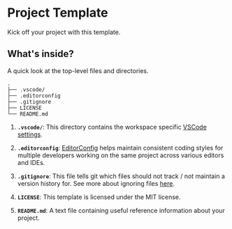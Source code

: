 # Project Template
Kick off your project with this template.

## What's inside?
A quick look at the top-level files and directories.

    .
    ├── .vscode/
    ├── .editorconfig
    ├── .gitignore
    ├── LICENSE
    └── README.md

1. **`.vscode/`**: This directory contains the workspace specific [VSCode settings](https://code.visualstudio.com/docs/getstarted/settings).

2. **`.editorconfig`**: [EditorConfig](https://editorconfig-specification.readthedocs.io/en/latest/#supported-pairs) helps maintain consistent coding styles for multiple developers working on the same project across various editors and IDEs.

3. **`.gitignore`**: This file tells git which files should not track / not maintain a version history for. See more about ignoring files [here](https://help.github.com/articles/ignoring-files/).

4. **`LICENSE`**: This template is licensed under the MIT license.

5. **`README.md`**: A text file containing useful reference information about your project.
